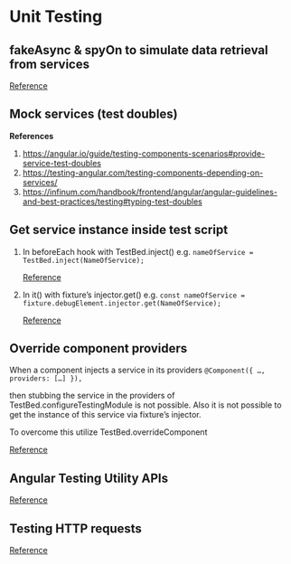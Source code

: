 # Unit Testing

## fakeAsync & spyOn to simulate data retrieval from services

[Reference](https://codehandbook.org/how-to-unit-test-angular-component-with-service/)


## Mock services (test doubles)

**References**
1. <https://angular.io/guide/testing-components-scenarios#provide-service-test-doubles>
2. <https://testing-angular.com/testing-components-depending-on-services/>
3. <https://infinum.com/handbook/frontend/angular/angular-guidelines-and-best-practices/testing#typing-test-doubles>

## Get service instance inside test script

1. In beforeEach hook with TestBed.inject() e.g. `nameOfService = TestBed.inject(NameOfService);` 
    
    [Reference](https://angular.io/guide/testing-components-scenarios#testbedinject)
2. In it() with fixture’s injector.get() e.g. `const nameOfService = fixture.debugElement.injector.get(NameOfService);`

    [Reference](https://angular.io/guide/testing-components-scenarios#get-injected-services)


## Override component providers

When a component injects a service in its providers `@Component({ …, providers: […] }),`

then stubbing the service in the providers of TestBed.configureTestingModule is not possible. Also it is not possible to get the instance of this service via fixture’s injector.

To overcome this utilize TestBed.overrideComponent

[Reference](https://angular.io/guide/testing-components-scenarios#override-component-providers)

## Angular Testing Utility APIs

[Reference](https://angular.io/guide/testing-utility-apis)

## Testing HTTP requests
[Reference](https://angular.io/guide/http#testing-http-requests)
